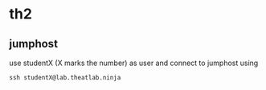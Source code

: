 # th2

## jumphost
use studentX (X marks the number) as user and connect to jumphost using
```shell
ssh studentX@lab.theatlab.ninja
```

